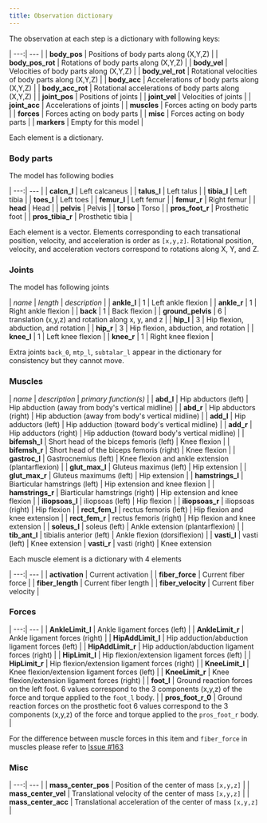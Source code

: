 ```yaml
---
title: Observation dictionary
---
```


The observation at each step is a dictionary with following keys:

| ---:| --- |
| **body_pos** | Positions of body parts along (X,Y,Z) |
| **body_pos_rot** | Rotations of body parts along (X,Y,Z) |
| **body_vel** | Velocities of body parts along (X,Y,Z) |
| **body_vel_rot** | Rotational velocities of body parts along (X,Y,Z) |
| **body_acc** | Accelerations of body parts along (X,Y,Z) |
| **body_acc_rot** | Rotational accelerations of body parts along (X,Y,Z) |
| **joint_pos** | Positions of joints |
| **joint_vel** | Velocities of joints |
| **joint_acc** | Accelerations of joints |
| **muscles** | Forces acting on body parts |
| **forces** | Forces acting on body parts |
| **misc** | Forces acting on body parts |
| **markers** | Empty for this model |

Each element is a dictionary.

### Body parts

The model has following bodies

| ---:| --- |
| **calcn_l** | Left calcaneus |
| **talus_l** | Left talus |
| **tibia_l** | Left tibia |
| **toes_l** | Left toes |
| **femur_l** | Left femur |
| **femur_r** | Right femur |
| **head** | Head |
| **pelvis** | Pelvis |
| **torso** | Torso |
| **pros_foot_r** | Prosthetic foot |
| **pros_tibia_r** | Prosthetic tibia |

Each element is a vector. Elements corresponding to each transational position, velocity, and acceleration is order as `[x,y,z]`. Rotational position, velocity, and acceleration vectors correspond to rotations along X, Y, and Z.

### Joints

The model has following joints

| *name* | *length* | *description* |
| **ankle_l** | 1 | Left ankle flexion |
| **ankle_r** | 1 | Right ankle flexion |
| **back** | 1 | Back flexion |
| **ground_pelvis** | 6 | translation (x,y,z) and rotation along x, y, and z |
| **hip_l** | 3 | Hip flexion, abduction, and rotation |
| **hip_r** | 3 | Hip flexion, abduction, and rotation |
| **knee_l** | 1 | Left knee flexion |
| **knee_r** | 1 | Right knee flexion |

Extra joints `back_0`, `mtp_l`, `subtalar_l` appear in the dictionary for consistency but they cannot move.

### Muscles

| *name* | *description* | *primary function(s)* |
| **abd_l** | Hip abductors (left) | Hip abduction (away from body's vertical midline) |
| **abd_r** | Hip abductors (right) | Hip abduction (away from body's vertical midline) |
| **add_l** | Hip adductors (left) | Hip adduction (toward body's vertical midline) |
| **add_r** | Hip adductors (right) | Hip adduction (toward body's vertical midline) |
| **bifemsh_l** | Short head of the biceps femoris (left) | Knee flexion |
| **bifemsh_r** | Short head of the biceps femoris (right) | Knee flexion |
| **gastroc_l** | Gastrocnemius (left) | Knee flexion and ankle extension (plantarflexion) |
| **glut_max_l** | Gluteus maximus (left) | Hip extension |
| **glut_max_r** | Gluteus maximums (left) | Hip extension |
| **hamstrings_l** | Biarticular hamstrings (left) | Hip extension and knee flexion |
| **hamstrings_r** | Biarticular hamstrings (right) | Hip extension and knee flexion |
| **iliopsoas_l** | iliopsoas (left) | Hip flexion |
| **iliopsoas_r** | iliopsoas (right) | Hip flexion |
| **rect_fem_l** | rectus femoris (left) | Hip flexion and knee extension |
| **rect_fem_r** | rectus femoris (right) | Hip flexion and knee extension |
| **soleus_l** | soleus (left) | Ankle extension (plantarflexion) |
| **tib_ant_l** | tibialis anterior (left) | Ankle flexion (dorsiflexion) |
| **vasti_l** | vasti (left) | Knee extension
| **vasti_r** | vasti (right) | Knee extension

Each muscle element is a dictionary with 4 elements

| ---:| --- |
| **activation** | Current activation |
| **fiber_force** | Current fiber force |
| **fiber_length** | Current fiber length |
| **fiber_velocity** | Current fiber velocity |


### Forces

| ---:| --- |
| **AnkleLimit_l** | Ankle ligament forces (left) |
| **AnkleLimit_r** | Ankle ligament forces (right) |
| **HipAddLimit_l** | Hip adduction/abduction ligament forces (left) |
| **HipAddLimit_r** | Hip adduction/abduction ligament forces (right) |
| **HipLimit_l** | Hip flexion/extension ligament forces (left) |
| **HipLimit_r** | Hip flexion/extension ligament forces (right) |
| **KneeLimit_l** | Knee flexion/extension ligament forces (left) |
| **KneeLimit_r** | Knee flexion/extension ligament forces (right) |
| **foot_l** | Ground reaction forces on the left foot. 6 values correspond to the 3 components (x,y,z) of the force and torque applied to the `foot_l` body. |
| **pros_foot_r_0** | Ground reaction forces on the prosthetic foot 6 values correspond to the 3 components (x,y,z) of the force and torque applied to the `pros_foot_r` body. |

For the difference between muscle forces in this item and `fiber_force` in muscles please refer to [Issue #163](https://github.com/stanfordnmbl/osim-rl/issues/163)

### Misc

| ---:| --- |
| **mass_center_pos** | Position of the center of mass `[x,y,z]` |
| **mass_center_vel** | Translational velocity of the center of mass `[x,y,z]` |
| **mass_center_acc** | Translational acceleration of the center of mass `[x,y,z]` |
